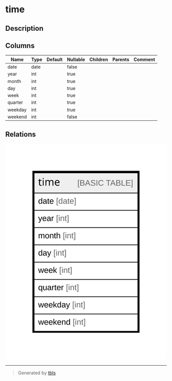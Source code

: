 # time

## Description

## Columns

| Name | Type | Default | Nullable | Children | Parents | Comment |
| ---- | ---- | ------- | -------- | -------- | ------- | ------- |
| date | date |  | false |  |  |  |
| year | int |  | true |  |  |  |
| month | int |  | true |  |  |  |
| day | int |  | true |  |  |  |
| week | int |  | true |  |  |  |
| quarter | int |  | true |  |  |  |
| weekday | int |  | true |  |  |  |
| weekend | int |  | false |  |  |  |

## Relations

![er](time.svg)

---

> Generated by [tbls](https://github.com/k1LoW/tbls)
